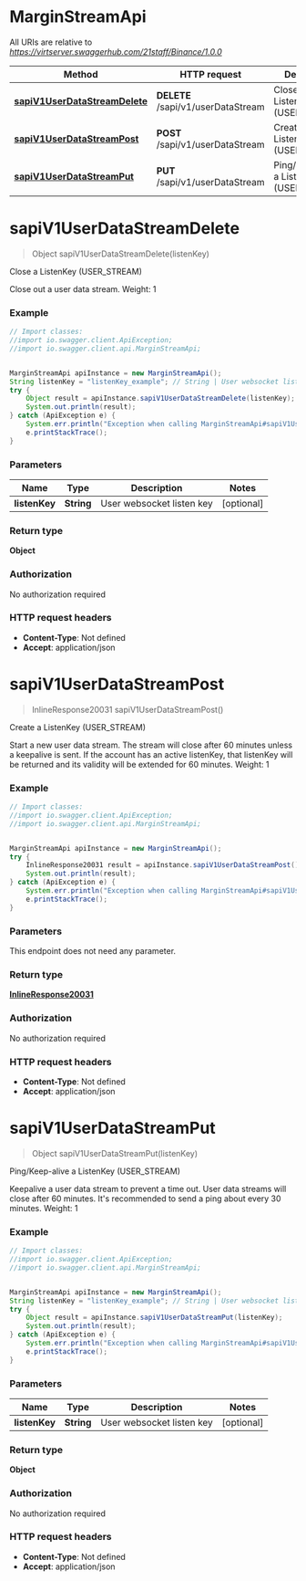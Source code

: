 # MarginStreamApi

All URIs are relative to *https://virtserver.swaggerhub.com/21staff/Binance/1.0.0*

Method | HTTP request | Description
------------- | ------------- | -------------
[**sapiV1UserDataStreamDelete**](MarginStreamApi.md#sapiV1UserDataStreamDelete) | **DELETE** /sapi/v1/userDataStream | Close a ListenKey (USER_STREAM)
[**sapiV1UserDataStreamPost**](MarginStreamApi.md#sapiV1UserDataStreamPost) | **POST** /sapi/v1/userDataStream | Create a ListenKey (USER_STREAM)
[**sapiV1UserDataStreamPut**](MarginStreamApi.md#sapiV1UserDataStreamPut) | **PUT** /sapi/v1/userDataStream | Ping/Keep-alive a ListenKey (USER_STREAM)

<a name="sapiV1UserDataStreamDelete"></a>
# **sapiV1UserDataStreamDelete**
> Object sapiV1UserDataStreamDelete(listenKey)

Close a ListenKey (USER_STREAM)

Close out a user data stream. Weight: 1

### Example
```java
// Import classes:
//import io.swagger.client.ApiException;
//import io.swagger.client.api.MarginStreamApi;


MarginStreamApi apiInstance = new MarginStreamApi();
String listenKey = "listenKey_example"; // String | User websocket listen key
try {
    Object result = apiInstance.sapiV1UserDataStreamDelete(listenKey);
    System.out.println(result);
} catch (ApiException e) {
    System.err.println("Exception when calling MarginStreamApi#sapiV1UserDataStreamDelete");
    e.printStackTrace();
}
```

### Parameters

Name | Type | Description  | Notes
------------- | ------------- | ------------- | -------------
 **listenKey** | **String**| User websocket listen key | [optional]

### Return type

**Object**

### Authorization

No authorization required

### HTTP request headers

 - **Content-Type**: Not defined
 - **Accept**: application/json

<a name="sapiV1UserDataStreamPost"></a>
# **sapiV1UserDataStreamPost**
> InlineResponse20031 sapiV1UserDataStreamPost()

Create a ListenKey (USER_STREAM)

Start a new user data stream.  The stream will close after 60 minutes unless a keepalive is sent. If the account has an active listenKey, that listenKey will be returned and its validity will be extended for 60 minutes. Weight: 1

### Example
```java
// Import classes:
//import io.swagger.client.ApiException;
//import io.swagger.client.api.MarginStreamApi;


MarginStreamApi apiInstance = new MarginStreamApi();
try {
    InlineResponse20031 result = apiInstance.sapiV1UserDataStreamPost();
    System.out.println(result);
} catch (ApiException e) {
    System.err.println("Exception when calling MarginStreamApi#sapiV1UserDataStreamPost");
    e.printStackTrace();
}
```

### Parameters
This endpoint does not need any parameter.

### Return type

[**InlineResponse20031**](InlineResponse20031.md)

### Authorization

No authorization required

### HTTP request headers

 - **Content-Type**: Not defined
 - **Accept**: application/json

<a name="sapiV1UserDataStreamPut"></a>
# **sapiV1UserDataStreamPut**
> Object sapiV1UserDataStreamPut(listenKey)

Ping/Keep-alive a ListenKey (USER_STREAM)

Keepalive a user data stream to prevent a time out. User data streams will close after 60 minutes. It&#x27;s recommended to send a ping about every 30 minutes. Weight: 1

### Example
```java
// Import classes:
//import io.swagger.client.ApiException;
//import io.swagger.client.api.MarginStreamApi;


MarginStreamApi apiInstance = new MarginStreamApi();
String listenKey = "listenKey_example"; // String | User websocket listen key
try {
    Object result = apiInstance.sapiV1UserDataStreamPut(listenKey);
    System.out.println(result);
} catch (ApiException e) {
    System.err.println("Exception when calling MarginStreamApi#sapiV1UserDataStreamPut");
    e.printStackTrace();
}
```

### Parameters

Name | Type | Description  | Notes
------------- | ------------- | ------------- | -------------
 **listenKey** | **String**| User websocket listen key | [optional]

### Return type

**Object**

### Authorization

No authorization required

### HTTP request headers

 - **Content-Type**: Not defined
 - **Accept**: application/json

